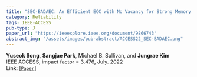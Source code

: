 ```yaml
---
title: "SEC-BADAEC: An Efficient ECC with No Vacancy for Strong Memory Protection"
category: Reliability
tags: IEEE-ACCESS
pub-type: J
paper_url: "https://ieeexplore.ieee.org/document/9866743"
abstract_img: "/assets/images/pub-abstract/ACCESS22_SEC-BADAEC.png"
---
```


**Yuseok Song**, **Sangjae Park**, Michael B. Sullivan, and **Jungrae Kim** <br>
IEEE ACCESS, impact factor = 3.476, July. 2022 <br>
Link: [[```Paper```](https://ieeexplore.ieee.org/document/9866743)]
